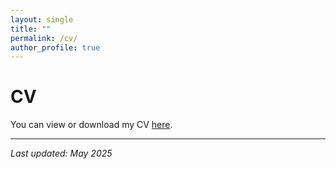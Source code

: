 ```yaml
---
layout: single
title: ""
permalink: /cv/
author_profile: true
---
```


# CV

You can view or download my CV [here](http://bit.ly/3FlmzwP).

---

*Last updated: May 2025*
